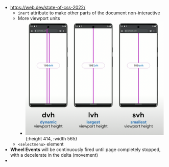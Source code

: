 - https://web.dev/state-of-css-2022/
	- `inert` attribute to make other parts of the document non-interactive
	- More viewport units
		- ![image.png](../assets/image_1653367947502_0.png){:height 414, :width 565}
	- `<selectmenu>` element
- **Wheel Events** will be continuously fired until page completely stopped, with a decelerate in the delta (movement)
-